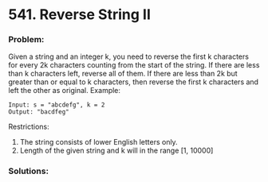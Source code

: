 # 541. Reverse String II

### Problem:
Given a string and an integer k, you need to reverse the first k characters for every 2k characters counting from the start of the string. If there are less than k characters left, reverse all of them. If there are less than 2k but greater than or equal to k characters, then reverse the first k characters and left the other as original.
Example:
```
Input: s = "abcdefg", k = 2
Output: "bacdfeg"
```

Restrictions:
1. The string consists of lower English letters only.
2. Length of the given string and k will in the range [1, 10000]

### Solutions:

```java

```